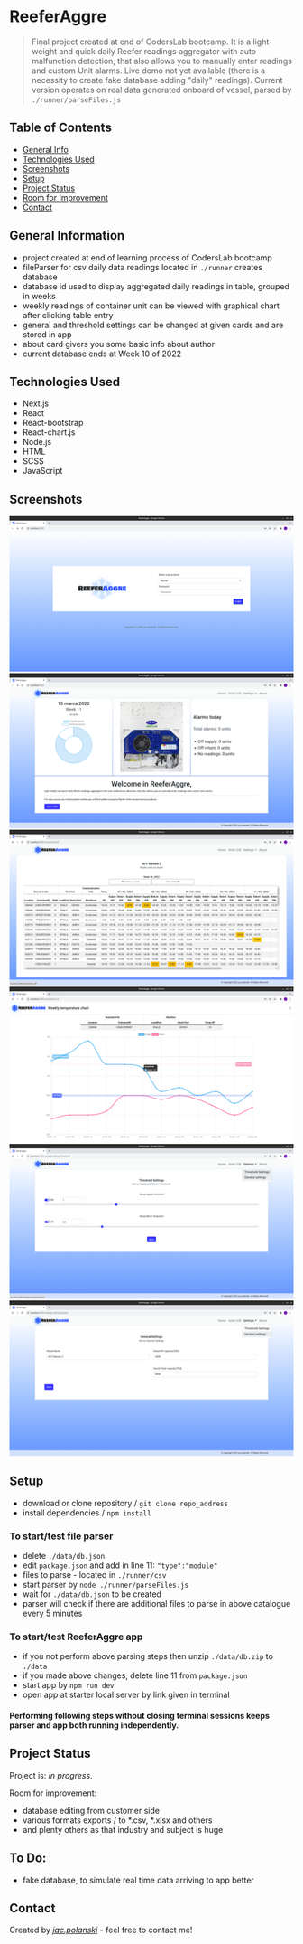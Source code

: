 # ReeferAggre

> Final project created at end of CodersLab bootcamp. It is a light-weight and quick daily Reefer readings aggregator with auto malfunction detection, that also allows you to manually enter readings and custom Unit alarms.
> Live demo not yet available (there is a necessity to create fake database adding "daily" readings). Current version operates on real data generated onboard of vessel, parsed by `./runner/parseFiles.js`

## Table of Contents

* [General Info](#general-information)
* [Technologies Used](#technologies-used)
* [Screenshots](#screenshots)
* [Setup](#setup)
* [Project Status](#project-status)
* [Room for Improvement](#room-for-improvement)
* [Contact](#contact)

## General Information

- project created at end of learning process of CodersLab bootcamp
- fileParser for csv daily data readings located in `./runner` creates database
- database id used to display aggregated daily readings in table, grouped in weeks
- weekly readings of container unit can be viewed with graphical chart after clicking table entry
- general and threshold settings can be changed at given cards and are stored in app
- about card givers you some basic info about author
- current database ends at Week 10 of 2022

## Technologies Used

- Next.js
- React
- React-bootstrap
- React-chart.js
- Node.js
- HTML
- SCSS
- JavaScript

## Screenshots

![1](./screenshots/1.png)
![2](./screenshots/2.png)
![3](./screenshots/3.png)
![4](./screenshots/4.png)
![5](./screenshots/5.png)
![6](./screenshots/6.png)

## Setup

- download or clone repository / `git clone repo_address`
- install dependencies / `npm install`

### To start/test file parser

- delete `./data/db.json`
- edit `package.json` and add in line 11: `"type":"module"`
- files to parse - located in `./runner/csv`
- start parser by `node ./runner/parseFiles.js`
- wait for `./data/db.json` to be created
- parser will check if there are additional files to parse in above catalogue every 5 minutes

### To start/test ReeferAggre app

- if you not perform above parsing steps then unzip `./data/db.zip` to `./data`
- if you made above changes, delete line 11 from `package.json`
- start app by `npm run dev`
- open app at starter local server by link given in terminal

#### Performing following steps without closing terminal sessions keeps parser and app both running independently.


## Project Status

Project is: _in progress_.

Room for improvement:

- database editing from customer side
- various formats exports / to *.csv, *.xlsx and others
- and plenty others as that industry and subject is huge 

## To Do:

- fake database, to simulate real time data arriving to app better

## Contact

Created by [_jac.polanski_](https://www.linkedin.com/in/polanski-jacek/) - feel free to contact me!